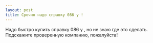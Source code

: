 ```yaml
---
layout: post 
title: Срочно надо справку 086 у ! 
--- 
```

Надо быстро купить справку 086 у , но не знаю где это сделать. Подскажите проверенную компанию, пожалуйста!